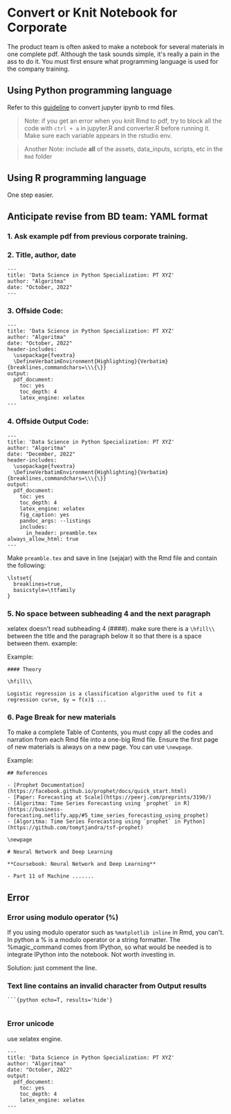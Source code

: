# Convert or Knit Notebook for Corporate

The product team is often asked to make a notebook for several materials in one complete pdf. Although the task sounds simple, it's really a pain in the ass to do it. You must first ensure what programming language is used for the company training.

## Using Python programming language

Refer to this [guideline](https://github.com/Litaa/convert-jupyter-to-rmd) to convert jupyter ipynb to rmd files.

> Note: if you get an error when you knit Rmd to pdf, try to block all the code with `ctrl + a` in jupyter.R and converter.R before running it. Make sure each variable appears in the rstudio env.

> Another Note: include **all** of the assets, data_inputs, scripts, etc in the `Rmd` folder

## Using R programming language

One step easier.

## Anticipate revise from BD team: YAML format

### 1. Ask example pdf from previous corporate training.

### 2. Title, author, date
```
---
title: 'Data Science in Python Specialization: PT XYZ'
author: "Algoritma"
date: "October, 2022"
---
```

### 3. Offside Code:
```
---
title: 'Data Science in Python Specialization: PT XYZ'
author: "Algoritma"
date: "October, 2022"
header-includes:
  \usepackage{fvextra}
  \DefineVerbatimEnvironment{Highlighting}{Verbatim}{breaklines,commandchars=\\\{\}}
output:
  pdf_document:
    toc: yes
    toc_depth: 4
    latex_engine: xelatex
---
```

### 4. Offside **Output** Code:
```
---
title: 'Data Science in Python Specialization: PT XYZ'
author: "Algoritma"
date: "December, 2022"
header-includes:
  \usepackage{fvextra}
  \DefineVerbatimEnvironment{Highlighting}{Verbatim}{breaklines,commandchars=\\\{\}}
output:
  pdf_document:
    toc: yes
    toc_depth: 4
    latex_engine: xelatex
    fig_caption: yes
    pandoc_args: --listings
    includes:
      in_header: preamble.tex
always_allow_html: true
---
```

Make `preamble.tex` and save in line (sejajar) with the Rmd file and contain the following:
```
\lstset{
  breaklines=true,
  basicstyle=\ttfamily
}
```


### 5. No space between subheading 4 and the next paragraph

xelatex doesn't read subheading 4 (####). make sure there is a `\hfill\\` between the title and the paragraph below it so that there is a space between them. example:

Example:
```
#### Theory

\hfill\\

Logistic regression is a classification algorithm used to fit a regression curve, $y = f(x)$ ...
```
### 6. Page Break for new materials

To make a complete Table of Contents, you must copy all the codes and narration from each Rmd file into a one-big Rmd file. Ensure the first page of new materials is always on a new page. You can use `\newpage`.

Example:
```
## References

- [Prophet Documentation](https://facebook.github.io/prophet/docs/quick_start.html)
- [Paper: Forecasting at Scale](https://peerj.com/preprints/3190/)
- [Algoritma: Time Series Forecasting using `prophet` in R](https://business-forecasting.netlify.app/#5_time_series_forecasting_using_prophet)
- [Algoritma: Time Series Forecasting using `prophet` in Python](https://github.com/tomytjandra/tsf-prophet)

\newpage

# Neural Network and Deep Learning

**Coursebook: Neural Network and Deep Learning**

- Part 11 of Machine .......
```

## Error

### Error using modulo operator (%)

If you using modulo operator such as `%matplotlib inline` in Rmd, you can't.  In python a % is a modulo operator or a string formatter. The %magic_command comes from IPython, so what would be needed is to integrate IPython into the notebook. Not worth investing in.

Solution:
just comment the line.

### Text line contains an invalid character from Output results

```{python echo=T, results='hide'}
```{python echo=T, results='hide'}


```
### Error unicode

use xelatex engine.
```
---
title: 'Data Science in Python Specialization: PT XYZ'
author: "Algoritma"
date: "October, 2022"
output:
  pdf_document:
    toc: yes
    toc_depth: 4
    latex_engine: xelatex
---
```
